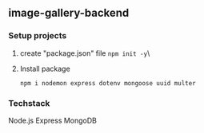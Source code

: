 ## image-gallery-backend

### Setup projects

1. create "package.json" file
   `npm init -y`\

2. Install package
   ```
   npm i nodemon express dotenv mongoose uuid multer
   ```

### Techstack

Node.js Express MongoDB
